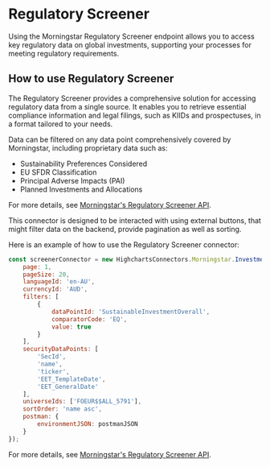 # Regulatory Screener

Using the Morningstar Regulatory Screener endpoint allows you to access key regulatory data on global investments, supporting your processes for meeting regulatory requirements.

## How to use Regulatory Screener

The Regulatory Screener provides a comprehensive solution for accessing regulatory data from a single source. It enables you to retrieve essential compliance information and legal filings, such as KIIDs and prospectuses, in a format tailored to your needs.

Data can be filtered on any data point comprehensively covered by Morningstar, including proprietary data such as:

 * Sustainability Preferences Considered
 * EU SFDR Classification
 * Principal Adverse Impacts (PAI)
 * Planned Investments and Allocations

For more details, see [Morningstar's Regulatory Screener API].

<!-- Links -->
[Morningstar's Regulatory Screener API]: https://developer.morningstar.com/direct-web-services/documentation/direct-web-services/screener/regulatory-screener

This connector is designed to be interacted with using external buttons, that might filter data on the backend, provide pagination as well as sorting.

Here is an example of how to use the Regulatory Screener connector:

```js
const screenerConnector = new HighchartsConnectors.Morningstar.InvestmentScreenerConnector({
    page: 1,
    pageSize: 20,
    languageId: 'en-AU',
    currencyId: 'AUD',
    filters: [
        {
            dataPointId: 'SustainableInvestmentOverall',
            comparatorCode: 'EQ',
            value: true
        }
    ],
    securityDataPoints: [
        'SecId',
        'name',
        'ticker',
        'EET_TemplateDate',
        'EET_GeneralDate'
    ],
    universeIds: ['FOEUR$$ALL_5791'],
    sortOrder: 'name asc',
    postman: {
        environmentJSON: postmanJSON
    }
});
```

For more details, see [Morningstar's Regulatory Screener API].